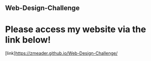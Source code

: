## Web-Design-Challenge

# Please access my website via the link below!

[link]https://zmeader.github.io/Web-Design-Challenge/

